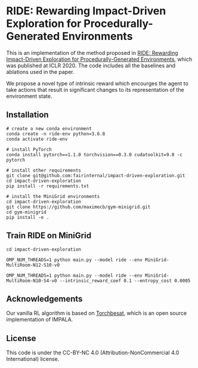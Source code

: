 # RIDE: Rewarding Impact-Driven Exploration for Procedurally-Generated Environments

This is an implementation of the method proposed in <a href="https://openreview.net/pdf?id=rkg-TJBFPB">RIDE: Rewarding Impact-Driven Exploration for Procedurally-Generated Environments</a>, which was published at ICLR 2020. The code includes all the baselines and ablations used in the paper. 

We propose a novel type of intrinsic reward which encourges the agent to take actions that result in significant changes to its representation of the environment state.

## Installation

```
# create a new conda environment
conda create -n ride-env python=3.6.8
conda activate ride-env 

# install PyTorch 
conda install pytorch==1.1.0 torchvision==0.3.0 cudatoolkit=9.0 -c pytorch

# install other requirements
git clone git@github.com:fairinternal/impact-driven-exploration.git
cd impact-driven-exploration
pip install -r requirements.txt

# install the MiniGrid environments 
cd impact-driven-exploration
git clone https://github.com/maximecb/gym-minigrid.git
cd gym-minigrid
pip install -e .
```

## Train RIDE on MiniGrid
```
cd impact-driven-exploration

OMP_NUM_THREADS=1 python main.py --model ride --env MiniGrid-MultiRoom-N12-S10-v0 

OMP_NUM_THREADS=1 python main.py --model ride --env MiniGrid-MultiRoom-N10-S4-v0 --intrinsic_reward_coef 0.1 --entropy_cost 0.0005
```

## Acknowledgements
Our vanilla RL algorithm is based on [Torchbesat](https://github.com/facebookresearch/torchbeast), which is an open source implementation of IMPALA.

## License
This code is under the CC-BY-NC 4.0 (Attribution-NonCommercial 4.0 International) license.
